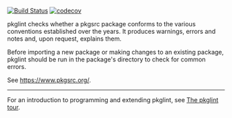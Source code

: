[![Build Status](https://travis-ci.org/rillig/pkglint.svg?branch=master)](https://travis-ci.org/rillig/pkglint)
[![codecov](https://codecov.io/gh/rillig/pkglint/branch/master/graph/badge.svg)](https://codecov.io/gh/rillig/pkglint)

pkglint checks whether a pkgsrc package conforms to the various
conventions established over the years. It produces warnings, errors and
notes and, upon request, explains them.

Before importing a new package or making changes to an existing package,
pkglint should be run in the package's directory to check for common
errors.

See https://www.pkgsrc.org/.

----

For an introduction to programming and extending pkglint,
see [The pkglint tour](codewalk.md).
